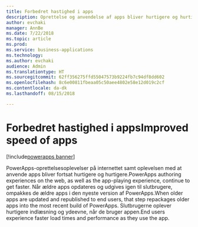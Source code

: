 ```yaml
---
title: Forbedret hastighed i apps
description: Oprettelse og anvendelse af apps bliver hurtigere og hurtigere med tiden
author: evchaki
manager: AnnBe
ms.date: 7/22/2018
ms.topic: article
ms.prod: 
ms.service: business-applications
ms.technology: 
ms.author: evchaki
audience: Admin
ms.translationtype: HT
ms.sourcegitcommit: 62ff356275ffd55047573b9224fb7c94df8dd602
ms.openlocfilehash: 8c6e00811fbeaa05c50aee4802e58e12d019c2cf
ms.contentlocale: da-dk
ms.lasthandoff: 08/15/2018

---
```

# <a name="improved-speed-of-apps"></a><span data-ttu-id="3b97e-103">Forbedret hastighed i apps</span><span class="sxs-lookup"><span data-stu-id="3b97e-103">Improved speed of apps</span></span>

[!include[powerapps banner](../includes/powerapps.md)]




<span data-ttu-id="3b97e-104">PowerApps-oprettelsesoplevelser på internettet samt oplevelsen med at anvende apps bliver fortsat hurtigere og hurtigere.</span><span class="sxs-lookup"><span data-stu-id="3b97e-104">PowerApps authoring experiences on the web, as well as the app-playing experience, continue to get faster.</span></span> <span data-ttu-id="3b97e-105">Når ældre apps opdateres og udgives igen til slutbrugere, ompakkes de ældre apps i den nyeste version af PowerApps.</span><span class="sxs-lookup"><span data-stu-id="3b97e-105">When older apps are updated and republished to end users, that step repackages older apps into the most recent build of PowerApps.</span></span> <span data-ttu-id="3b97e-106">Slutbrugerne oplever hurtigere indlæsning og ydeevne, når de bruger appen.</span><span class="sxs-lookup"><span data-stu-id="3b97e-106">End users experience faster load times and performance as they use the app.</span></span>

